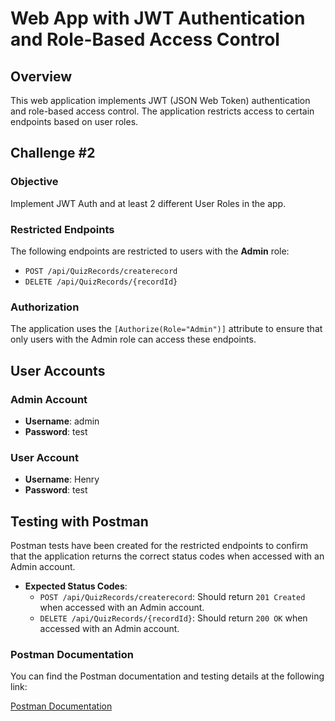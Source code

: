 # Web App with JWT Authentication and Role-Based Access Control

## Overview

This web application implements JWT (JSON Web Token) authentication and role-based access control. The application restricts access to certain endpoints based on user roles.

## Challenge #2

### Objective

Implement JWT Auth and at least 2 different User Roles in the app. 

### Restricted Endpoints

The following endpoints are restricted to users with the **Admin** role:

- `POST /api/QuizRecords/createrecord`
- `DELETE /api/QuizRecords/{recordId}`

### Authorization

The application uses the `[Authorize(Role="Admin")]` attribute to ensure that only users with the Admin role can access these endpoints.

## User Accounts

### Admin Account

- **Username**: admin
- **Password**: test

### User Account

- **Username**: Henry
- **Password**: test

## Testing with Postman

Postman tests have been created for the restricted endpoints to confirm that the application returns the correct status codes when accessed with an Admin account.

- **Expected Status Codes**:
  - `POST /api/QuizRecords/createrecord`: Should return `201 Created` when accessed with an Admin account.
  - `DELETE /api/QuizRecords/{recordId}`: Should return `200 OK` when accessed with an Admin account.

### Postman Documentation

You can find the Postman documentation and testing details at the following link:

[Postman Documentation](https://web.postman.co/documentation/41665085-bd1e1a35-6e1d-45c6-89df-7b5f81a88fbd/publish?workspaceId=c5b7d118-dc5e-4f9a-8380-69b59ac8879e)
